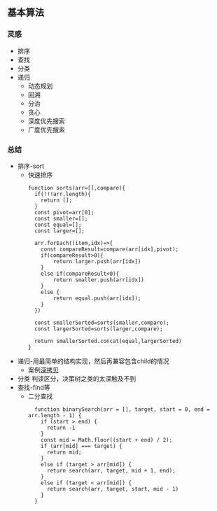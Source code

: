 ## 基本算法
### 灵感
- 排序
- 查找
- 分类
- 递归
  - 动态规划
  - 回溯
  - 分治
  - 贪心
  - 深度优先搜索
  - 广度优先搜索

### 总结

- 排序-sort
  - 快速排序
    ```
    function sorts(arr=[],compare){
      if(!!!arr.length){
        return [];
      }
      const pivot=arr[0];
      const smaller=[];
      const equal=[];
      const larger=[];

      arr.forEach((item,idx)=>{
        const compareResult=compare(arr[idx],pivot);
        if(compareResult>0){
            return larger.push(arr[idx])
        }
        else if(compareResult<0){
            return smaller.push(arr[idx])
        }
        else {
            return equal.push(arr[idx]);
        }
      })

      const smallerSorted=sorts(smaller,compare);
      const largerSorted=sorts(larger,compare);

      return smallerSorted.concat(equal,largerSorted)
    }
    ```
- 递归-用最简单的结构实现，然后再兼容包含child的情况
  - 案例[深拷贝](../03_JS/[⭐⭐⭐⭐⭐]-API手写.md#深拷贝和浅拷贝)
- 分类 判读区分，决策树之类的太深触及不到
- 查找-find等
  - 二分查找
    ```
      function binarySearch(arr = [], target, start = 0, end = arr.length - 1) {
        if (start > end) {
          return -1
        }
        const mid = Math.floor((start + end) / 2);
        if (arr[mid] === target) {
          return mid;
        }
        else if (target > arr[mid]) {
          return search(arr, target, mid + 1, end);
        }
        else if (target < arr[mid]) {
          return search(arr, target, start, mid - 1)
        }
      }
    ```